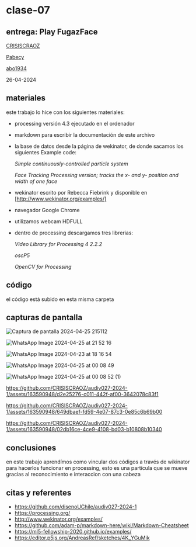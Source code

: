 # clase-07

## entrega: Play FugazFace

[CRISISCRAOZ](https://github.com/CRISISCRAOZ/audiv027-2024-1)

[Pabecy](https://github.com/Pabecy/audiv027-2024-1)

[abo1934](https://abo1934.github.io/audiv027-2024-1/)



26-04-2024

## materiales

este trabajo lo hice con los siguientes materiales:

- processing versión 4.3 ejecutado en el ordenador
- markdown para escribir la documentación de este archivo
- la base de datos desde la página de wekinator, de donde sacamos los siguientes Example code:
  
  *Simple continuously-controlled particle system*
  
  *Face Tracking Processing version; tracks the x- and y- position and width of one face*
  
- wekinator escrito por Rebecca Fiebrink y disponible en [http://www.wekinator.org/examples/]
- navegador Google Chrome 
- utilizamos webcam HDFULL
- dentro de processing descargamos tres librerias:

  *Video Library for Processing 4 2.2.2*

  *oscP5*

  *OpenCV for Processing*
  

## código

el código está subido en esta misma carpeta

## capturas de pantalla

![Captura de pantalla 2024-04-25 215112](https://github.com/CRISISCRAOZ/audiv027-2024-1/assets/163590948/bb948602-9bde-4de1-a298-5d8a59fa8d4e)

![WhatsApp Image 2024-04-25 at 21 52 16](https://github.com/CRISISCRAOZ/audiv027-2024-1/assets/163590948/5d3dd15e-e28c-4683-8982-b6e2d220821e)

![WhatsApp Image 2024-04-23 at 18 16 54](https://github.com/CRISISCRAOZ/audiv027-2024-1/assets/163590948/cf6dabc6-8b58-4cf1-b6da-b670d252230d)

![WhatsApp Image 2024-04-25 at 00 08 49](https://github.com/CRISISCRAOZ/audiv027-2024-1/assets/163590948/e9571a7c-94e8-4de7-a551-6689999cd406)

![WhatsApp Image 2024-04-25 at 00 08 52 (1)](https://github.com/CRISISCRAOZ/audiv027-2024-1/assets/163590948/1229fa2c-2b8b-4f21-99a5-294690e3f21f)

https://github.com/CRISISCRAOZ/audiv027-2024-1/assets/163590948/d2e25276-c011-442f-af00-3642078c83f1

https://github.com/CRISISCRAOZ/audiv027-2024-1/assets/163590948/649dbaef-fd59-4e07-87c3-0e85c6b69b00

https://github.com/CRISISCRAOZ/audiv027-2024-1/assets/163590948/02db16ce-4ce9-4108-bd03-b10808b10340

## conclusiones

en este trabajo aprendímos como vincular dos códigos a través de wikinator para hacerlos funcionar en processing, esto es una partícula que se mueve gracias al reconocimiento e interaccion con una cabeza

## citas y referentes

- <https://github.com/disenoUChile/audiv027-2024-1>
- <https://processing.org/>
- <http://www.wekinator.org/examples/>
- <https://github.com/adam-p/markdown-here/wiki/Markdown-Cheatsheet>
- <https://ml5-fellowship-2020.github.io/examples/>
- <https://editor.p5js.org/AndreasRef/sketches/4K_YGuMik>


